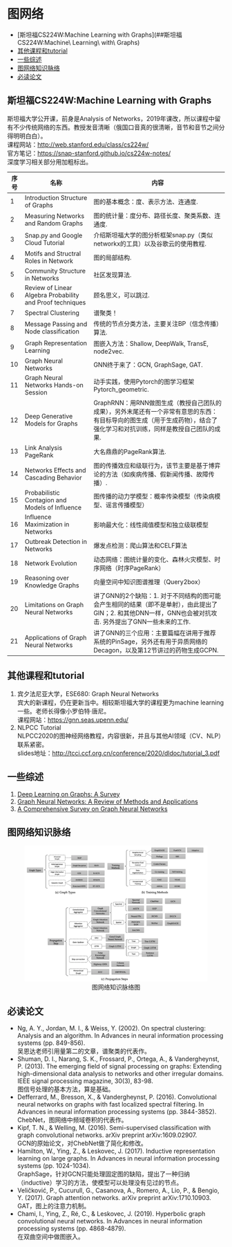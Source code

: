 图网络
====== 
  * [斯坦福CS224W:Machine Learning with Graphs](##斯坦福CS224W:Machine\ Learning\ with\ Graphs)
  * [其他课程和tutorial](##其他课程和tutorial)
  * [一些综述](##一些综述)
  * [图网络知识脉络](##图网络知识脉络)
  * [必读论文](##必读论文)
  
  

## 斯坦福CS224W:Machine Learning with Graphs

斯坦福大学公开课，前身是Analysis of
Networks，2019年课改，所以课程中留有不少传统网络的东西。教授发音清晰（俄国口音真的很清晰，音节和音节之间分得明明白白）。\
课程网站：<http://web.stanford.edu/class/cs224w/>\
官方笔记：<https://snap-stanford.github.io/cs224w-notes/>\
深度学习相关部分用加粗标出。

| 序号  | 名称                                                      | 内容                                 |   
|------|-----------------------------------------------------------|-------------------------------------|
| 1    | Introduction Structure of Graphs                          | 图的基本概念：度、表示方法、连通度.  |   
| 2    | Measuring Networks and Random Graphs                      | 图的统计量：度分布、路径长度、聚类系数、连通度.        |   |   |
| 3    | Snap.py and Google Cloud Tutorial                         | 介绍斯坦福大学的图分析框架snap.py（类似networkx的工具）以及谷歌云的使用教程.      |
| 4    | Motifs and Structral Roles in Network                     | 图的局部结构.      |
| 5    | Community Structure in Networks                           | 社区发现算法.    |
| 6    | Review of Linear Algebra Probability and Proof techniques | 顾名思义，可以跳过.       |
| 7    | Spectral Clustering                                       | 谱聚类！                               |
| 8    | Message Passing and Node classification                   | 传统的节点分类方法，主要关注BP（信念传播）算法.   |
| 9    | Graph Representation Learning                             | 图嵌入方法：Shallow, DeepWalk, TransE, node2vec.          |
| 10   | Graph Neural Networks                                     | GNN终于来了：GCN, GraphSage, GAT.    |
| 11   | Graph Neural Networks Hands-on Session                    | 动手实践，使用Pytorch的图学习框架Pytorch_geometric.  |
| 12   | Deep Generative Models for Graphs                         | GraphRNN：用RNN做图生成（教授自己团队的成果），另外末尾还有一个非常有意思的东西：有目标导向的图生成（用于生成药物），结合了强化学习和对抗训练，同样是教授自己团队的成果. |   |   |
| 13   | Link Analysis PageRank                                    | 大名鼎鼎的PageRank算法.        |
| 14   | Networks Effects and Cascading Behavior                   | 图的传播效应和级联行为，该节主要是基于博弈论的方法（如疾病传播、假新闻传播、故障传播）.  |   |   |
| 15   | Probabilistic Contagion and Models of Influence           | 图传播的动力学模型：概率传染模型（传染病模型、谣言传播模型）  |
| 16   | Influence Maximization in Networks                        | 影响最大化：线性阈值模型和独立级联模型    |
| 17   | Outbreak Detection in Networks                            | 爆发点检测：爬山算法和CELF算法    |
| 18   | Network Evolution                                         | 动态网络：图统计量的变化、森林火灾模型、时序网络（时序PageRank） |
| 19   | Reasoning over Knowledge Graphs                           | 向量空间中知识图谱推理（Query2box）  |
| 20   | Limitations on Graph Neural Networks                      | 讲了GNN的2个缺陷：1. 对于不同结构的图可能会产生相同的结果（即不是单射），由此提出了GIN；2. 和其他DNN一样，GNN也会被对抗攻击. 另外提出了GNN一些未来的工作.    | 
| 21   | Applications of Graph Neural Networks                     | 讲了GNN的三个应用：主要篇幅在讲用于推荐系统的PinSage，另外还有用于异质网络的Decagon，以及第12节讲过的药物生成GCPN.        |

## 其他课程和tutorial

1.  宾夕法尼亚大学，ESE680: Graph Neural Networks\
    宾大的新课程，仍在更新当中。相较斯坦福大学的课程更为machine
    learning一些。老师长得像小罗伯特·唐尼。\
    课程网站：<https://gnn.seas.upenn.edu/>
2.  NLPCC Tutorial\
    NLPCC2020的图神经网络教程，内容很新，并且与其他AI领域（CV、NLP）联系紧密。\
    slides地址：<http://tcci.ccf.org.cn/conference/2020/dldoc/tutorial_3.pdf>

## 一些综述

1.  [Deep Learning on Graphs: A
    Survey](https://arxiv.org/pdf/1812.04202.pdf)
2.  [Graph Neural Networks: A Review of Methods and
    Applications](https://arxiv.org/pdf/1812.08434.pdf)
3.  [A Comprehensive Survey on Graph Neural
    Networks](https://ieeexplore.ieee.org/abstract/document/9046288)

## 图网络知识脉络

<figure>
  <img src="image/gnn_1.png"/>
  <figcaption style="display: block; text-align: center;">图网络知识脉络图</figcaption>
</figure>

## 必读论文

-   Ng, A. Y., Jordan, M. I., & Weiss, Y. (2002). On spectral
    clustering: Analysis and an algorithm. In Advances in neural
    information processing systems (pp. 849-856).\
    吴恩达老师引用量第二的文章，谱聚类的代表作。
-   Shuman, D. I., Narang, S. K., Frossard, P., Ortega, A., &
    Vandergheynst, P. (2013). The emerging field of signal processing on
    graphs: Extending high-dimensional data analysis to networks and
    other irregular domains. IEEE signal processing magazine, 30(3),
    83-98.\
    图信号处理的基本方法，算是基础。
-   Defferrard, M., Bresson, X., & Vandergheynst, P. (2016).
    Convolutional neural networks on graphs with fast localized spectral
    filtering. In Advances in neural information processing systems (pp.
    3844-3852).\
    ChebNet，图网络中频域卷积的代表作。
-   Kipf, T. N., & Welling, M. (2016). Semi-supervised classification
    with graph convolutional networks. arXiv preprint arXiv:1609.02907.\
    GCN的原始论文，对ChebNet做了简化和修改。
-   Hamilton, W., Ying, Z., & Leskovec, J. (2017). Inductive
    representation learning on large graphs. In Advances in neural
    information processing systems (pp. 1024-1034).\
    GraphSage，针对GCN只能处理固定图的缺陷，提出了一种归纳（inductive）学习的方法，使模型可以处理没有见过的节点。
-   Veličković, P., Cucurull, G., Casanova, A., Romero, A., Lio, P., &
    Bengio, Y. (2017). Graph attention networks. arXiv preprint
    arXiv:1710.10903.\
    GAT，图上的注意力机制。
-   Chami, I., Ying, Z., Ré, C., & Leskovec, J. (2019). Hyperbolic graph
    convolutional neural networks. In Advances in neural information
    processing systems (pp. 4868-4879).\
    在双曲空间中做图嵌入。